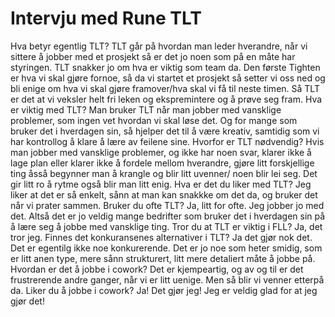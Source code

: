 # Intervju med Rune TLT 
Hva betyr egentlig TLT?
TLT går på hvordan man leder hverandre, når vi sittere å jobber med et prosjekt så er det jo noen som på en måte har styringen. TLT snakker jo om hva er viktig som team da. Den første Tighten er hva vi skal gjøre fornoe, så da vi startet et prosjekt så setter vi oss ned og bli enige om hva vi skal gjøre framover/hva skal vi få til neste timen. Så TLT er det at vi veksler helt fri leken og ekspremintere og å prøve seg fram.
Hva er viktig med TLT?
Man bruker TLT  når man jobber med vansklige problemer, som ingen vet hvordan vi skal løse det. Og for mange som bruker det i hverdagen sin, så hjelper det til å være kreativ, samtidig som vi har kontrollog å klare å lære av feilene sine.
Hvorfor er TLT nødvendig?
Hvis man jobber med vansklige problemer, og ikke har noen svar, klarer ikke å lage plan eller klarer ikke å fordele mellom hverandre, gjøre litt forskjellige ting åsså begynner man å krangle og blir litt uvenner/ noen blir lei seg. Det gir litt ro å rytme også blir man litt enig.
Hva er det du liker med TLT?
Jeg liker at det er så enkelt, sånn at man kan snakkke om det da, og bruker det når vi prater sammen.
Bruker du ofte TLT?
Ja, litt for ofte. Jeg jobber jo med det. Altså det er jo veldig mange bedrifter som bruker det i hverdagen sin på å lære seg å jobbe med vansklige ting. 
Tror du at TLT er viktig i FLL? Ja, det tror jeg.
Finnes det konkuransenes alternativer i TLT? Ja det gjør nok det. Det er egentilg ikke noe konkurerende. Det er jo noe som heter smidig, som er litt anen type, mere sånn strukturert, litt mere detaliert måte å jobbe på.
Hvordan er det å jobbe i cowork?
Det er kjempeartig, og av og til er det frustrerende andre ganger, når vi er litt uenige. Men så blir vi venner etterpå da.
Liker du å jobbe i cowork?
Ja! Det gjør jeg! Jeg er veldig glad for at jeg gjør det!